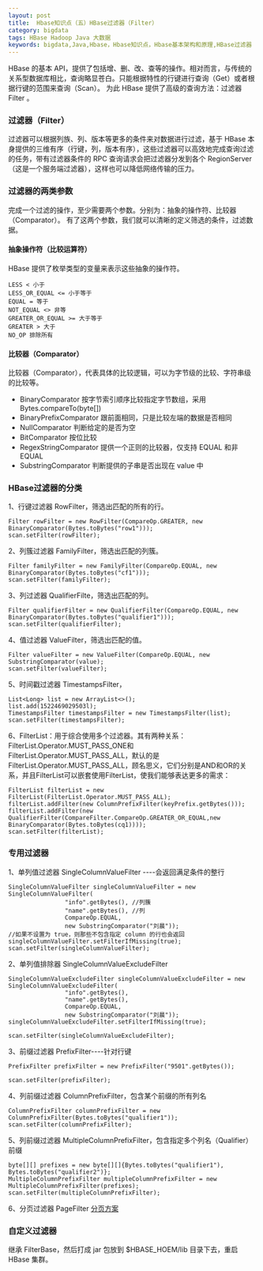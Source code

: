 ```yaml
---
layout: post
title:  Hbase知识点（五）HBase过滤器（Filter）
category: bigdata
tags: HBase Hadoop Java 大数据
keywords: bigdata,Java,Hbase，Hbase知识点，Hbase基本架构和原理,HBase过滤器
---
```

HBase 的基本 API，提供了包括增、删、改、查等的操作。相对而言，与传统的关系型数据库相比，查询略显苍白。只能根据特性的行键进行查询（Get）或者根据行键的范围来查询（Scan）。
为此 HBase 提供了高级的查询方法：过滤器 Filter 。

### 过滤器（Filter）

过滤器可以根据列族、列、版本等更多的条件来对数据进行过滤，基于 HBase 本身提供的三维有序（行键，列，版本有序），这些过滤器可以高效地完成查询过滤的任务，带有过滤器条件的 RPC 查询请求会把过滤器分发到各个 RegionServer（这是一个服务端过滤器），这样也可以降低网络传输的压力。

###  过滤器的两类参数

完成一个过滤的操作，至少需要两个参数。分别为：抽象的操作符、比较器（Comparator）。
有了这两个参数，我们就可以清晰的定义筛选的条件，过滤数据。

#### 抽象操作符（比较运算符）

HBase 提供了枚举类型的变量来表示这些抽象的操作符。

```
LESS < 小于
LESS_OR_EQUAL <= 小于等于
EQUAL = 等于
NOT_EQUAL <> 非等
GREATER_OR_EQUAL >= 大于等于
GREATER > 大于
NO_OP 排除所有
``` 

#### 比较器（Comparator）

比较器（Comparator），代表具体的比较逻辑，可以为字节级的比较、字符串级的比较等。

- BinaryComparator 按字节索引顺序比较指定字节数组，采用 Bytes.compareTo(byte[])
- BinaryPrefixComparator 跟前面相同，只是比较左端的数据是否相同
- NullComparator 判断给定的是否为空
- BitComparator 按位比较
- RegexStringComparator 提供一个正则的比较器，仅支持 EQUAL 和非 EQUAL
- SubstringComparator 判断提供的子串是否出现在 value 中

### HBase过滤器的分类

1、行键过滤器 RowFilter，筛选出匹配的所有的行。

```
Filter rowFilter = new RowFilter(CompareOp.GREATER, new BinaryComparator(Bytes.toBytes("row1")));
scan.setFilter(rowFilter);
```

2、列簇过滤器 FamilyFilter，筛选出匹配的列簇。

```
Filter familyFilter = new FamilyFilter(CompareOp.EQUAL, new BinaryComparator(Bytes.toBytes("cf1")));
scan.setFilter(familyFilter);
```

3、列过滤器 QualifierFilte，筛选出匹配的列。

```
Filter qualifierFilter = new QualifierFilter(CompareOp.EQUAL, new BinaryComparator(Bytes.toBytes("qualifier1")));
scan.setFilter(qualifierFilter);
```

4、值过滤器 ValueFilter，筛选出匹配的值。

```
Filter valueFilter = new ValueFilter(CompareOp.EQUAL, new SubstringComparator(value);
scan.setFilter(valueFilter);
```

5、时间戳过滤器 TimestampsFilter，

```
List<Long> list = new ArrayList<>();
list.add(1522469029503l);
TimestampsFilter timestampsFilter = new TimestampsFilter(list);
scan.setFilter(timestampsFilter);

```

6、FilterList：用于综合使用多个过滤器。其有两种关系：FilterList.Operator.MUST_PASS_ONE和FilterList.Operator.MUST_PASS_ALL，默认的是FilterList.Operator.MUST_PASS_ALL，顾名思义，它们分别是AND和OR的关系，并且FilterList可以嵌套使用FilterList，使我们能够表达更多的需求：

```
FilterList filterList = new FilterList(FilterList.Operator.MUST_PASS_ALL); 
filterList.addFilter(new ColumnPrefixFilter(keyPrefix.getBytes()));
filterList.addFilter(new QualifierFilter(CompareFilter.CompareOp.GREATER_OR_EQUAL,new BinaryComparator(Bytes.toBytes(cq1))));
scan.setFilter(filterList);
```

### 专用过滤器
1、单列值过滤器 SingleColumnValueFilter ----会返回满足条件的整行

```
SingleColumnValueFilter singleColumnValueFilter = new SingleColumnValueFilter(
                "info".getBytes(), //列簇
                "name".getBytes(), //列
                CompareOp.EQUAL, 
                new SubstringComparator("刘晨"));
//如果不设置为 true，则那些不包含指定 column 的行也会返回
singleColumnValueFilter.setFilterIfMissing(true);
scan.setFilter(singleColumnValueFilter);
```

2、单列值排除器 SingleColumnValueExcludeFilter 

```
SingleColumnValueExcludeFilter singleColumnValueExcludeFilter = new SingleColumnValueExcludeFilter(
                "info".getBytes(), 
                "name".getBytes(), 
                CompareOp.EQUAL, 
                new SubstringComparator("刘晨"));
singleColumnValueExcludeFilter.setFilterIfMissing(true);
        
scan.setFilter(singleColumnValueExcludeFilter);
```

3、前缀过滤器 PrefixFilter----针对行键

```
PrefixFilter prefixFilter = new PrefixFilter("9501".getBytes());
        
scan.setFilter(prefixFilter);
```

4、列前缀过滤器 ColumnPrefixFilter，包含某个前缀的所有列名

```
ColumnPrefixFilter columnPrefixFilter = new ColumnPrefixFilter(Bytes.toBytes("qualifier1"));
scan.setFilter(columnPrefixFilter);
```

5、列前缀过滤器 MultipleColumnPrefixFilter，包含指定多个列名（Qualifier）前缀

```
byte[][] prefixes = new byte[][]{Bytes.toBytes("qualifier1"), Bytes.toBytes("qualifier2")};
MultipleColumnPrefixFilter multipleColumnPrefixFilter = new MultipleColumnPrefixFilter(prefixes);
scan.setFilter(multipleColumnPrefixFilter);
```


6、分页过滤器 PageFilter
[分页方案](http://www.guodongkeji.com/newsshow-25-2108-1.html)


### 自定义过滤器

继承 FilterBase，然后打成 jar 包放到 $HBASE_HOEM/lib 目录下去，重启 HBase 集群。





